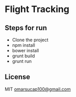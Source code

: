 # Flight Tracking

## Steps for run
 - Clone the project
 - npm install
 - bower install
 - grunt build
 - grunt run 

## License

MIT omarsucap100@gmail.com
